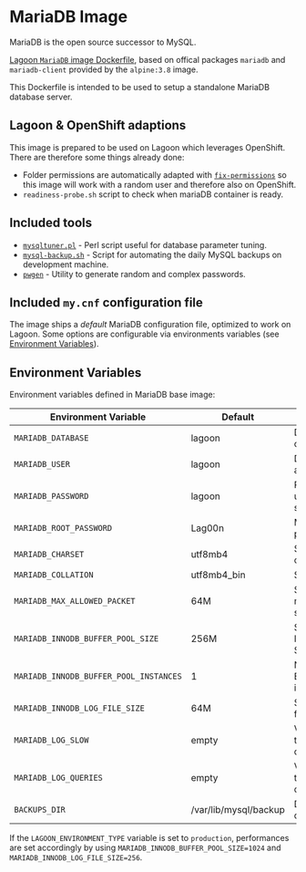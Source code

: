 # MariaDB Image

MariaDB is the open source successor to MySQL.

[Lagoon `MariaDB` image Dockerfile](https://github.com/amazeeio/lagoon/blob/master/images/mariadb/Dockerfile),
based on offical packages `mariadb` and `mariadb-client` provided by the
`alpine:3.8` image.

This Dockerfile is intended to be used to setup a standalone MariaDB database server.

## Lagoon & OpenShift adaptions

This image is prepared to be used on Lagoon which leverages OpenShift. There are therefore some things already done:

- Folder permissions are automatically adapted with [`fix-permissions`](https://github.com/sclorg/s2i-base-container/blob/master/core/root/usr/bin/fix-permissions)
so this image will work with a random user and therefore also on OpenShift.
- `readiness-probe.sh` script to check when mariaDB container is ready.

## Included tools

- [`mysqltuner.pl`](https://github.com/major/MySQLTuner-perl) - Perl script useful for database parameter tuning.
- [`mysql-backup.sh`](https://github.com/amazeeio/lagoon/blob/master/images/mariadb/mysql-backup.sh) - Script for automating the daily MySQL backups on
development machine.
- [`pwgen`](https://linux.die.net/man/1/pwgen) - Utility to generate random and complex passwords.

## Included `my.cnf` configuration file

The image ships a *default* MariaDB configuration file, optimized to work on Lagoon.
Some options are configurable via environments variables (see [Environment Variables](#environment-variables)).

## Environment Variables

Environment variables defined in MariaDB base image:

| Environment Variable                   | Default        | Description                                    |
| ---------------------------------------| ---------------| ---------------------------------------------- |
| `MARIADB_DATABASE`                     |   lagoon       | Database name created at startup               |
| `MARIADB_USER`                         |   lagoon       | Default user created at startup                |
| `MARIADB_PASSWORD`                     |   lagoon       | Password of default user createt at startup    |
| `MARIADB_ROOT_PASSWORD`                |   Lag00n       | MariaDB root user's password                   |
| `MARIADB_CHARSET`                      |   utf8mb4      | Set the server charset                         |
| `MARIADB_COLLATION`                    |   utf8mb4_bin  | Set server collation                           |
| `MARIADB_MAX_ALLOWED_PACKET`           |   64M          | Set the max_allowed_packet size                |
| `MARIADB_INNODB_BUFFER_POOL_SIZE`      |   256M         | Set the MariaDB InnoDB Buffer Pool Size        |
| `MARIADB_INNODB_BUFFER_POOL_INSTANCES` |   1            | Number of InnoDB Buffer Pool instances         |
| `MARIADB_INNODB_LOG_FILE_SIZE`         |   64M          | Size of InnoDB log file                        |
| `MARIADB_LOG_SLOW`                     |   empty        | Variable to control the save of slow queries   |
| `MARIADB_LOG_QUERIES`                  |   empty        | Variable to control the save of ALL queries    |
| `BACKUPS_DIR`                          |  /var/lib/mysql/backup | Default path for databases' backups    |

If the `LAGOON_ENVIRONMENT_TYPE` variable is set to `production`, performances
are set accordingly by using `MARIADB_INNODB_BUFFER_POOL_SIZE=1024` and
`MARIADB_INNODB_LOG_FILE_SIZE=256`.
